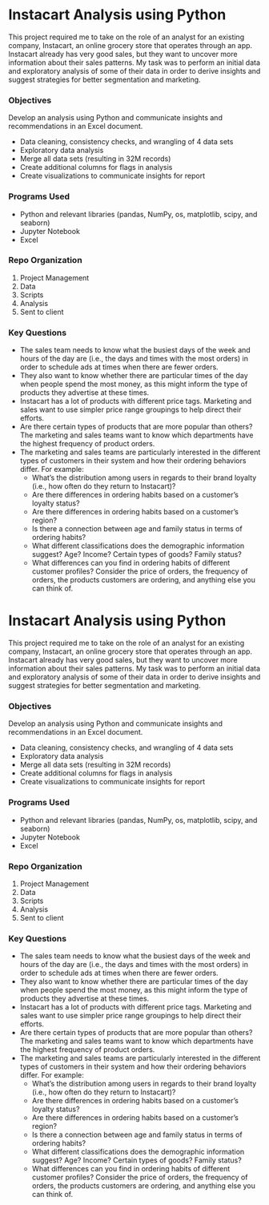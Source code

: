 # Instacart Analysis using Python
This project required me to take on the role of an analyst for an existing company, Instacart, an online grocery store that operates through an app. Instacart already has very good sales, but they want to uncover more information about their sales patterns. My task was to perform an initial data and exploratory analysis of some of their data in order to derive insights and suggest strategies for better segmentation and marketing.
### Objectives
Develop an analysis using Python and communicate insights and recommendations in an Excel document.
- Data cleaning, consistency checks, and wrangling of 4 data sets
- Exploratory data analysis
- Merge all data sets (resulting in 32M records)
- Create additional columns for flags in analysis
- Create visualizations to communicate insights for report
### Programs Used
- Python and relevant libraries (pandas, NumPy, os, matplotlib, scipy, and seaborn)
- Jupyter Notebook
- Excel
### Repo Organization
1. Project Management
2. Data
3. Scripts
4. Analysis
5. Sent to client
### Key Questions
- The sales team needs to know what the busiest days of the week and hours of the day are (i.e., the days and times with the most orders) in order to schedule ads at times when there are fewer orders.
- They also want to know whether there are particular times of the day when people spend the most money, as this might inform the type of products they advertise at these times.
- Instacart has a lot of products with different price tags. Marketing and sales want to use simpler price range groupings to help direct their efforts.
- Are there certain types of products that are more popular than others? The marketing and sales teams want to know which departments have the highest frequency of product orders.
- The marketing and sales teams are particularly interested in the different types of
customers in their system and how their ordering behaviors differ. For example:
  - What’s the distribution among users in regards to their brand loyalty (i.e., how often do they return to Instacart)?
  - Are there differences in ordering habits based on a customer’s loyalty status?
  - Are there differences in ordering habits based on a customer’s region?
  - Is there a connection between age and family status in terms of ordering habits?
  - What different classifications does the demographic information suggest? Age? Income? Certain types of goods? Family status?
  - What differences can you find in ordering habits of different customer profiles? Consider the price of orders, the frequency of orders, the products customers are ordering, and anything else you can think of.
# Instacart Analysis using Python
This project required me to take on the role of an analyst for an existing company, Instacart, an online grocery store that operates through an app. Instacart already has very good sales, but they want to uncover more information about their sales patterns. My task was to perform an initial data and exploratory analysis of some of their data in order to derive insights and suggest strategies for better segmentation and marketing.
### Objectives
Develop an analysis using Python and communicate insights and recommendations in an Excel document.
- Data cleaning, consistency checks, and wrangling of 4 data sets
- Exploratory data analysis
- Merge all data sets (resulting in 32M records)
- Create additional columns for flags in analysis
- Create visualizations to communicate insights for report
### Programs Used
- Python and relevant libraries (pandas, NumPy, os, matplotlib, scipy, and seaborn)
- Jupyter Notebook
- Excel
### Repo Organization
1. Project Management
2. Data
3. Scripts
4. Analysis
5. Sent to client
### Key Questions
- The sales team needs to know what the busiest days of the week and hours of the day are (i.e., the days and times with the most orders) in order to schedule ads at times when there are fewer orders.
- They also want to know whether there are particular times of the day when people spend the most money, as this might inform the type of products they advertise at these times.
- Instacart has a lot of products with different price tags. Marketing and sales want to use simpler price range groupings to help direct their efforts.
- Are there certain types of products that are more popular than others? The marketing and sales teams want to know which departments have the highest frequency of product orders.
- The marketing and sales teams are particularly interested in the different types of
customers in their system and how their ordering behaviors differ. For example:
  - What’s the distribution among users in regards to their brand loyalty (i.e., how often do they return to Instacart)?
  - Are there differences in ordering habits based on a customer’s loyalty status?
  - Are there differences in ordering habits based on a customer’s region?
  - Is there a connection between age and family status in terms of ordering habits?
  - What different classifications does the demographic information suggest? Age? Income? Certain types of goods? Family status?
  - What differences can you find in ordering habits of different customer profiles? Consider the price of orders, the frequency of orders, the products customers are ordering, and anything else you can think of.
